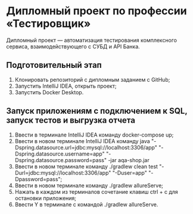 # Дипломный проект по профессии «Тестировщик»

Дипломный проект — автоматизация тестирования комплексного сервиса, взаимодействующего с СУБД и API Банка.

## Подготовительный этап
1. Клонировать репозиторий с дипломным заданием с GitHub;
2. Запустить IntelliJ IDEA, открыть проект;
3. Запустить Docker Desktop. 

## Запуск приложениям с подключением к SQL, запуск тестов и выгрузка отчета
1. Ввести в терминале IntelliJ IDEA команду docker-compose up;
2. Ввести в новом терминале IntelliJ IDEA команду java "-Dspring.datasource.url=jdbc:mysql://localhost:3306/app"  "-Dspring.datasource.username=app" "-Dspring.datasource.password=pass" -jar aqa-shop.jar
3. Ввести в новом терминале команду ./gradlew clean test "-Durl=jdbc:mysql://localhost:3306/app" "-Duser=app" "-Dpassword=pass";
4. Ввести в новом терминале команду ./gradlew allureServe;
5. Нажать в каждом из терминалов сочетание клавиш ctrl + с для остановки приложения;
6. Ввести Y в терминале с командой ./gradlew allureServe.

